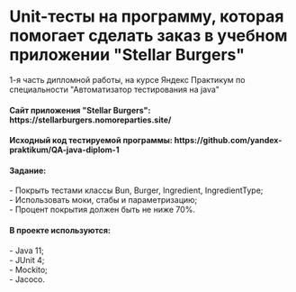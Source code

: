<h1> Unit-тесты на программу, которая помогает сделать заказ в учебном приложении "Stellar Burgers" </h1>
<p> 1-я часть дипломной работы, на курсе Яндекс Практикум по специальности "Автоматизатор тестирования на java"</p>
<h4> Сайт приложения "Stellar Burgers": https://stellarburgers.nomoreparties.site/ </h4>
<h4> Исходный код тестируемой программы: https://github.com/yandex-praktikum/QA-java-diplom-1 </h4>
<h4> Задание:</h4>
- Покрыть тестами классы Bun, Burger, Ingredient, IngredientType; <br>
- Использовать моки, стабы и параметризацию; <br>
- Процент покрытия должен быть не ниже 70%. <br>

<h4> В проекте используются: </h4>
  - Java 11; <br>
  - JUnit 4; <br>
  - Mockito; <br>
  - Jacoco.
